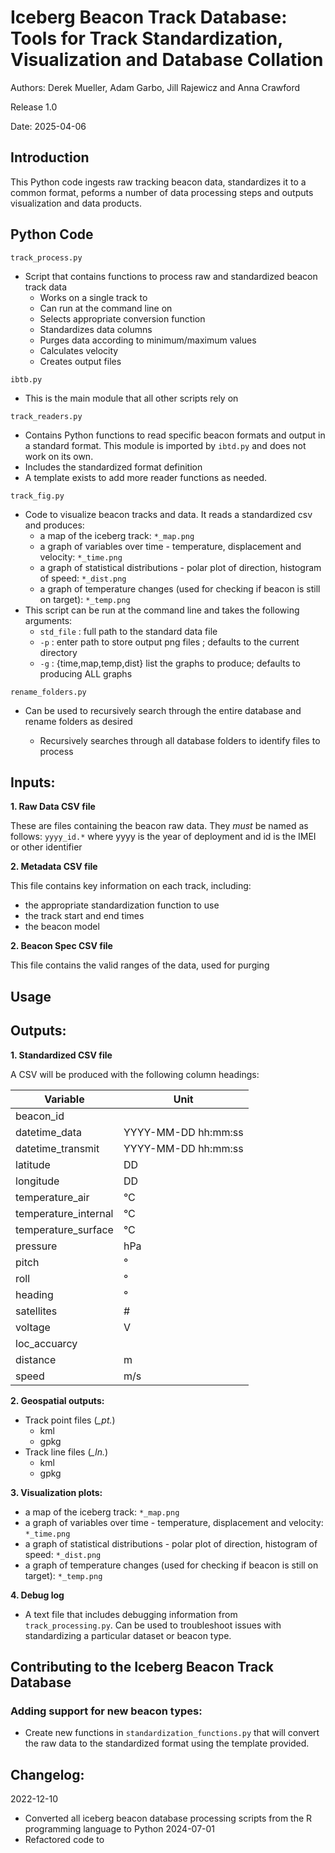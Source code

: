 # Iceberg Beacon Track Database: Tools for Track Standardization, Visualization and Database Collation 

Authors: Derek Mueller, Adam Garbo, Jill Rajewicz and Anna Crawford


Release 1.0 

Date: 2025-04-06

## Introduction
This Python code ingests raw tracking beacon data, standardizes it to a common format, peforms a number of data processing steps and outputs visualization and data products.

## Python Code
`track_process.py`
* Script that contains functions to process raw and standardized beacon track data
  * Works on a single track to 
  * Can run at the command line on 
  * Selects appropriate conversion function
  * Standardizes data columns
  * Purges data according to minimum/maximum values
  * Calculates velocity
  * Creates output files

`ibtb.py`
* This is the main module that all other scripts rely on


`track_readers.py`
* Contains Python functions to read specific beacon formats and output in a standard format. This module is imported by `ibtd.py` and does not work on its own. 
* Includes the standardized format definition
* A template exists to add more reader functions as needed.  

`track_fig.py` 
* Code to visualize beacon tracks and data. It reads a standardized csv and produces: 
  * a map of the iceberg track: `*_map.png`
  * a graph of variables over time - temperature, displacement and velocity: `*_time.png`
  * a graph of statistical distributions - polar plot of direction, histogram of speed: `*_dist.png`
  * a graph of temperature changes (used for checking if beacon is still on target): `*_temp.png`
* This script can be run at the command line and takes the following arguments: 
  * `std_file` : full path to the standard data file
  * `-p` : enter path to store output png files ; defaults to the current directory
  * `-g` : {time,map,temp,dist} list the graphs to produce; defaults to producing ALL graphs

`rename_folders.py`
* Can be used to recursively search through the entire database and rename folders as desired


  * Recursively searches through all database folders to identify files to process

## Inputs:

**1. Raw Data CSV file**

These are files containing the beacon raw data.  They *must* be named as follows: `yyyy_id.*` where yyyy is the year of deployment and id is the IMEI or other identifier

**2. Metadata CSV file**

This file contains key information on each track, including: 
* the appropriate standardization function to use
* the track start and end times
* the beacon model

**2. Beacon Spec CSV file**

This file contains the valid ranges of the data, used for purging

## Usage

## Outputs:

**1. Standardized CSV file**

A CSV will be produced with the following column headings:

| Variable | Unit |
| --- | ---  |
| beacon_id |   |
| datetime_data | YYYY-MM-DD hh:mm:ss |
| datetime_transmit | YYYY-MM-DD hh:mm:ss  |
| latitude | DD  |
| longitude | DD |
| temperature_air | °C  |
| temperature_internal | °C  |
| temperature_surface | °C |
| pressure | hPa |
| pitch | ° |
| roll | ° |
| heading | ° |
| satellites | # |
| voltage | V  |
| loc_accuarcy |   |
| distance | m |
| speed | m/s |

**2. Geospatial outputs:**
* Track point files (*_pt.*)
  * kml
  * gpkg
* Track line files (*_ln.*)
  * kml
  * gpkg

**3. Visualization plots:**
  * a map of the iceberg track: `*_map.png`
  * a graph of variables over time - temperature, displacement and velocity: `*_time.png`
  * a graph of statistical distributions - polar plot of direction, histogram of speed: `*_dist.png`
  * a graph of temperature changes (used for checking if beacon is still on target): `*_temp.png`

**4. Debug log**
* A text file that includes debugging information from `track_processing.py`. Can be used to troubleshoot issues with standardizing a particular dataset or beacon type.


## Contributing to the Iceberg Beacon Track Database
### Adding support for new beacon types: 
* Create new functions in `standardization_functions.py` that will convert the raw data to the standardized format using the template provided. 

## Changelog:
2022-12-10
* Converted all iceberg beacon database processing scripts from the R programming language to Python
2024-07-01
* Refactored code to 

